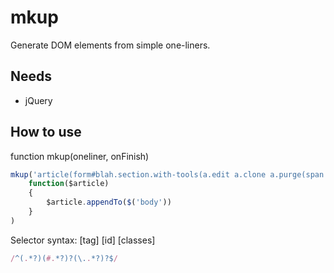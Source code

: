 # mkup
Generate DOM elements from simple one-liners.

## Needs
* jQuery

## How to use
function mkup(oneliner, onFinish)

```js
mkup('article(form#blah.section.with-tools(a.edit a.clone a.purge(span.your-name)) .section.with-txt(textarea) .section.with-actions())',
	function($article)
	{
		$article.appendTo($('body'))
	}
)
```

Selector syntax: [tag] [id] [classes]
```js
/^(.*?)(#.*?)?(\..*?)?$/
```
